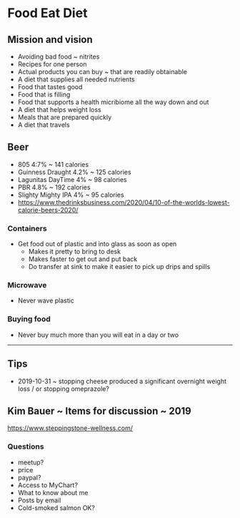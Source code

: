 # Food Eat Diet


## Mission and vision

* Avoiding bad food ~ nitrites
* Recipes for one person
* Actual products you can buy ~ that are readily obtainable
* A diet that supplies all needed nutrients
* Food that tastes good
* Food that is filling
* Food that supports a health micribiome all the way down and out
* A diet that helps weight loss
* Meals that are prepared quickly
* A diet that travels




## Beer

* 805 4:7% ~ 141 calories
* Guinness Draught 4.2% ~ 125 calories
* Lagunitas DayTime 4% ~ 98 calories
* PBR 4.8% ~ 192 calories
* Slighty Mighty IPA 4% ~ 95 calories
* https://www.thedrinksbusiness.com/2020/04/10-of-the-worlds-lowest-calorie-beers-2020/


### Containers

* Get food out of plastic and into glass as soon as open
  * Makes it pretty to bring to desk
  * Makes faster to get out and put back
  * Do transfer at sink to make it easier to pick up drips and spills


### Microwave

* Never wave plastic


### Buying food

* Never buy much more than you will eat in a day or two


***

## Tips

* 2019-10-31 ~ stopping cheese produced a significant overnight weight loss / or stopping omeprazole?

## Kim Bauer ~ Items for discussion ~ 2019

https://www.steppingstone-wellness.com/

### Questions

* meetup?
* price
* paypal?
* Access to MyChart?
* What to know about me
* Posts by email
* Cold-smoked salmon OK?
